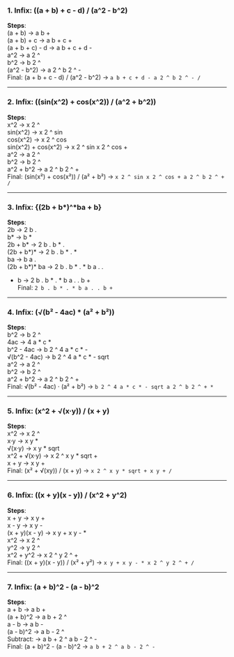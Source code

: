 ### 1. Infix: ((a + b) + c - d) / (a^2 - b^2)

**Steps**:  
(a + b) → a b +  
(a + b) + c → a b + c +  
(a + b + c) - d → a b + c + d -  
a^2 → a 2 ^  
b^2 → b 2 ^  
(a^2 - b^2) → a 2 ^ b 2 ^ -  
Final: (a + b + c - d) / (a^2 - b^2) → `a b + c + d - a 2 ^ b 2 ^ - /`

---

### 2. Infix: ((sin(x^2) + cos(x^2)) / (a^2 + b^2))

**Steps**:  
x^2 → x 2 ^  
sin(x^2) → x 2 ^ sin  
cos(x^2) → x 2 ^ cos  
sin(x^2) + cos(x^2) → x 2 ^ sin x 2 ^ cos +  
a^2 → a 2 ^  
b^2 → b 2 ^  
a^2 + b^2 → a 2 ^ b 2 ^ +  
Final: (sin(x²) + cos(x²)) / (a² + b²) → `x 2 ^ sin x 2 ^ cos + a 2 ^ b 2 ^ + /`

---

### 3. Infix: {(2b + b*)^*ba + b}

**Steps**:  
2b → 2 b .  
b* → b *  
2b + b* → 2 b . b * .  
(2b + b*)* → 2 b . b * . *  
ba → b a .  
(2b + b*)* ba → 2 b . b * . * b a . .  
+ b → 2 b . b * . * b a . . b +  
Final: `2 b . b * . * b a . . b +`

---

### 4. Infix: (√(b² - 4ac) * (a² + b²))

**Steps**:  
b^2 → b 2 ^  
4ac → 4 a * c *  
b^2 - 4ac → b 2 ^ 4 a * c * -  
√(b^2 - 4ac) → b 2 ^ 4 a * c * - sqrt  
a^2 → a 2 ^  
b^2 → b 2 ^  
a^2 + b^2 → a 2 ^ b 2 ^ +  
Final: √(b² - 4ac) · (a² + b²) → `b 2 ^ 4 a * c * - sqrt a 2 ^ b 2 ^ + *`

---

### 5. Infix: (x^2 + √(x·y)) / (x + y)

**Steps**:  
x^2 → x 2 ^  
x·y → x y *  
√(x·y) → x y * sqrt  
x^2 + √(x·y) → x 2 ^ x y * sqrt +  
x + y → x y +  
Final: (x² + √(xy)) / (x + y) → `x 2 ^ x y * sqrt + x y + /`

---

### 6. Infix: ((x + y)(x - y)) / (x^2 + y^2)

**Steps**:  
x + y → x y +  
x - y → x y -  
(x + y)(x - y) → x y + x y - *  
x^2 → x 2 ^  
y^2 → y 2 ^  
x^2 + y^2 → x 2 ^ y 2 ^ +  
Final: ((x + y)(x - y)) / (x² + y²) → `x y + x y - * x 2 ^ y 2 ^ + /`

---

### 7. Infix: (a + b)^2 - (a - b)^2

**Steps**:  
a + b → a b +  
(a + b)^2 → a b + 2 ^  
a - b → a b -  
(a - b)^2 → a b - 2 ^  
Subtract: → a b + 2 ^ a b - 2 ^ -  
Final: (a + b)^2 - (a - b)^2 → `a b + 2 ^ a b - 2 ^ -`
